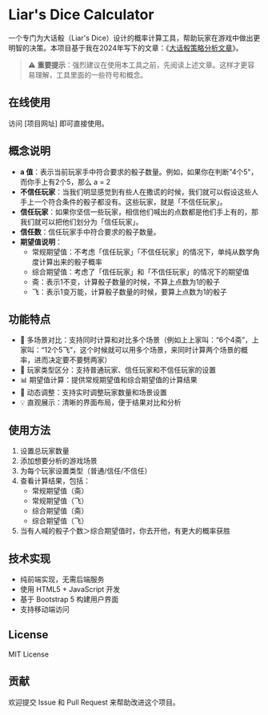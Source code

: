 # Liar's Dice Calculator

一个专门为大话骰（Liar's Dice）设计的概率计算工具，帮助玩家在游戏中做出更明智的决策。本项目基于我在2024年写下的文章：《[大话骰策略分析文章](https://www.zhihu.com/question/34550536/answer/3392830908)》。

> ⚠️ **重要提示**：强烈建议在使用本工具之前，先阅读上述文章。这样才更容易理解，工具里面的一些符号和概念。

## 在线使用

访问 [项目网址] 即可直接使用。

## 概念说明

- **a 值**：表示当前玩家手中符合要求的骰子数量。例如，如果你在判断"4个5"，而你手上有2个5，那么 a = 2
- **不信任玩家**：当我们明显感觉到有些人在撒谎的时候，我们就可以假设这些人手上一个符合条件的骰子都没有。这些玩家，就是「不信任玩家」。
- **信任玩家**：如果你坚信一些玩家，相信他们喊出的点数都是他们手上有的，那我们就可以把他们划分为「信任玩家」。
- **信任数**：信任玩家手中符合要求的骰子数量。
- **期望值说明**：
  - 常规期望值：不考虑「信任玩家」「不信任玩家」的情况下，单纯从数学角度计算出来的骰子概率
  - 综合期望值：考虑了「信任玩家」和「不信任玩家」的情况下的期望值
  - 斋：表示1不变，计算骰子数量的时候，不算上点数为1的骰子
  - 飞：表示1变万能，计算骰子数量的时候，要算上点数为1的骰子

## 功能特点

- 🎲 多场景对比：支持同时计算和对比多个场景（例如上上家叫：“6个4斋”，上家叫：“12个5飞”，这个时候就可以用多个场景，来同时计算两个场景的概率，进而决定要不要劈两家）
- 👥 玩家类型区分：支持普通玩家、信任玩家和不信任玩家的设置
- 📊 期望值计算：提供常规期望值和综合期望值的计算结果
- 🔄 动态调整：支持实时调整玩家数量和场景设置
- 💡 直观展示：清晰的界面布局，便于结果对比和分析

## 使用方法

1. 设置总玩家数量
2. 添加想要分析的游戏场景
3. 为每个玩家设置类型（普通/信任/不信任）
4. 查看计算结果，包括：
   - 常规期望值（斋）
   - 常规期望值（飞）
   - 综合期望值（斋）
   - 综合期望值（飞）
5. 当有人喊的骰子个数＞综合期望值时，你去开他，有更大的概率获胜

## 技术实现

- 纯前端实现，无需后端服务
- 使用 HTML5 + JavaScript 开发
- 基于 Bootstrap 5 构建用户界面
- 支持移动端访问

## License

MIT License

## 贡献

欢迎提交 Issue 和 Pull Request 来帮助改进这个项目。
